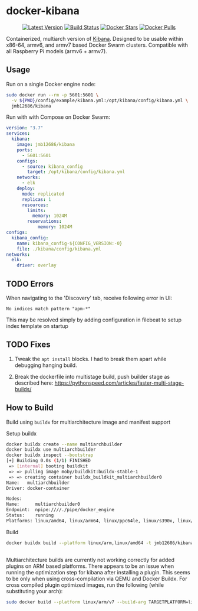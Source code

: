 # docker-kibana

<p align="center">
  <a href="https://hub.docker.com/r/jmb12686/kibana/tags?page=1&ordering=last_updated"><img src="https://img.shields.io/github/v/tag/jmb12686/docker-kibana?label=version&style=flat-square" alt="Latest Version"></a>
  <a href="https://github.com/jmb12686/docker-kibana/actions"><img src="https://github.com/jmb12686/docker-kibana/workflows/build/badge.svg" alt="Build Status"></a>
  <a href="https://hub.docker.com/r/jmb12686/kibana/"><img src="https://img.shields.io/docker/stars/jmb12686/kibana.svg?style=flat-square" alt="Docker Stars"></a>
  <a href="https://hub.docker.com/r/jmb12686/kibana/"><img src="https://img.shields.io/docker/pulls/jmb12686/kibana.svg?style=flat-square" alt="Docker Pulls"></a>

Containerized, multiarch version of [Kibana](https://github.com/elastic/kibana). Designed to be usable within x86-64, armv6, and armv7 based Docker Swarm clusters. Compatible with all Raspberry Pi models (armv6 + armv7).

## Usage

Run on a single Docker engine node:

```bash
sudo docker run --rm -p 5601:5601 \
  -v ${PWD}/config/example/kibana.yml:/opt/kibana/config/kibana.yml \
  jmb12686/kibana
```

Run with with Compose on Docker Swarm:

```yml
version: "3.7"
services:
  kibana:
    image: jmb12686/kibana
    ports:
      - 5601:5601
    configs:
      - source: kibana_config
        target: /opt/kibana/config/kibana.yml
    networks:
      - elk
    deploy:
      mode: replicated
      replicas: 1
      resources:
        limits:
          memory: 1024M
        reservations:
            memory: 1024M
configs:
  kibana_config:
    name: kibana_config-${CONFIG_VERSION:-0}
    file: ./kibana/config/kibana.yml
networks:
  elk:
    driver: overlay
```

## TODO Errors

When navigating to the 'Discovery' tab, receive following error in UI:

`No indices match pattern "apm-*"`

This may be resolved simply by adding configuration in filebeat to setup index template on startup

## TODO Fixes

1. Tweak the `apt install` blocks.  I had to break them apart while debugging hanging build.

2. Break the dockerfile into multistage build, push builder stage as described here: <https://pythonspeed.com/articles/faster-multi-stage-builds/>

## How to Build

Build using `buildx` for multiarchitecture image and manifest support

Setup buildx

```bash
docker buildx create --name multiarchbuilder
docker buildx use multiarchbuilder
docker buildx inspect --bootstrap
[+] Building 0.0s (1/1) FINISHED
 => [internal] booting buildkit                                                                                                                 5.7s
 => => pulling image moby/buildkit:buildx-stable-1                                                                                              4.6s
 => => creating container buildx_buildkit_multiarchbuilder0                                                                                     1.1s
Name:   multiarchbuilder
Driver: docker-container

Nodes:
Name:      multiarchbuilder0
Endpoint:  npipe:////./pipe/docker_engine
Status:    running
Platforms: linux/amd64, linux/arm64, linux/ppc64le, linux/s390x, linux/386, linux/arm/v7, linux/arm/v6
```

Build

```bash
docker buildx build --platform linux/arm,linux/amd64 -t jmb12686/kibana:latest --push .
```

##

Multiarchitecture builds are currently not working correctly for added plugins on ARM based platforms.  There appears to be an issue when running the optimization step for kibana after 
installing a plugin.  This seems to be only when using cross-compilation via QEMU and Docker Buildx.  For cross compiled plugin optimized images, run the following (while substituting your arch):

```bash
sudo docker build --platform linux/arm/v7 --build-arg TARGETPLATFORM=linux/arm/v7 --tag jmb12686/kibana:7.4.1-elastalert-arm
```


